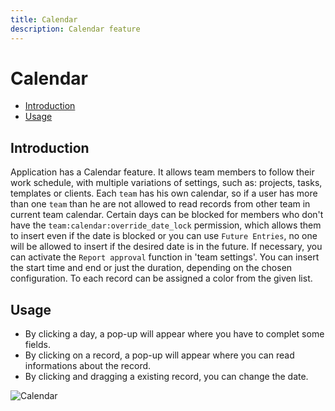 ```yaml
---
title: Calendar
description: Calendar feature
---
```


# Calendar

- [Introduction](#introduction)
- [Usage](#usage)

<a name="introduction"></a>
## Introduction

Application has a Calendar feature. It allows team members to follow their work schedule, with multiple variations of settings, such as: projects, tasks, templates or clients.
Each `team` has his own calendar, so if a user has more than one `team` than he are not allowed to read records from other team in current team calendar.
Certain days can be blocked for members who don't have the `team:calendar:override_date_lock` permission, which allows them to insert even if the date is blocked or you can use `Future Entries`, no one will be allowed to insert if the desired date is in the future. If necessary, you can activate the `Report approval` function in 'team settings'.
You can insert the start time and end or just the duration, depending on the chosen configuration. To each record can be assigned a color from the given list.


<a name="usage"></a>
## Usage

- By clicking a day, a pop-up will appear where you have to complet some fields.
- By clicking on a record, a pop-up will appear where you can read informations about the record.
- By clicking and dragging a existing record, you can change the date.

![Calendar](https://raw.githubusercontent.com/zaimea/zaimea-docs/main/preview/calendar.jpg)
